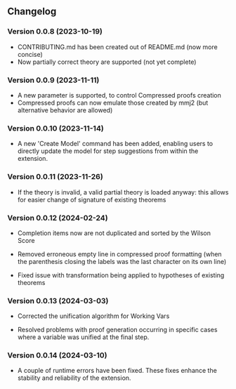 ## Changelog

### Version 0.0.8 (2023-10-19)

* CONTRIBUTING.md has been created out of README.md (now more concise)
* Now partially correct theory are supported (not yet complete)

### Version 0.0.9 (2023-11-11)

* A new parameter is supported, to control Compressed proofs creation
* Compressed proofs can now emulate those created by mmj2 (but alternative behavior are allowed)

### Version 0.0.10 (2023-11-14)

* A new 'Create Model' command has been added, enabling users to directly update the model for step suggestions from within the extension.

### Version 0.0.11 (2023-11-26)

* If the theory is invalid, a valid partial theory is loaded anyway: this allows for easier change of signature of existing theorems

### Version 0.0.12 (2024-02-24)

* Completion items now are not duplicated and sorted by the Wilson Score

* Removed erroneous empty line in compressed proof formatting (when the parenthesis closing the labels was the last character on its own line)

* Fixed issue with transformation being applied to hypotheses of existing theorems

### Version 0.0.13 (2024-03-03)

* Corrected the unification algorithm for Working Vars

* Resolved problems with proof generation occurring in specific cases where a variable was unified at the final step.

### Version 0.0.14 (2024-03-10)

* A couple of runtime errors have been fixed. These fixes enhance the stability and reliability of the extension.
